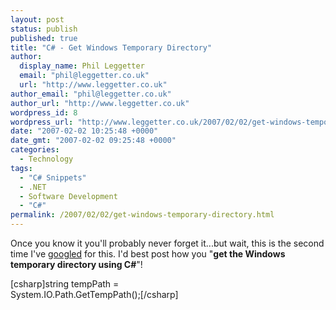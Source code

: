 ```yaml
---
layout: post
status: publish
published: true
title: "C# - Get Windows Temporary Directory"
author:
  display_name: Phil Leggetter
  email: "phil@leggetter.co.uk"
  url: "http://www.leggetter.co.uk"
author_email: "phil@leggetter.co.uk"
author_url: "http://www.leggetter.co.uk"
wordpress_id: 8
wordpress_url: "http://www.leggetter.co.uk/2007/02/02/get-windows-temporary-directory.html"
date: "2007-02-02 10:25:48 +0000"
date_gmt: "2007-02-02 09:25:48 +0000"
categories:
  - Technology
tags:
  - "C# Snippets"
  - .NET
  - Software Development
  - "C#"
permalink: /2007/02/02/get-windows-temporary-directory.html
---
```


<p>Once you know it you'll probably never forget it...but wait, this is the second time I've <a href="http://www.google.com/search?q=C%23+get+temp+folder+path" title="Google search for C# get temp folder path">googled</a> for this. I'd best post how  you "<strong>get the Windows temporary directory using C#</strong>"!</p>
<p>[csharp]string tempPath =<br />
    System.IO.Path.GetTempPath();[/csharp]</p>

